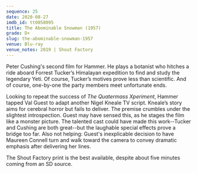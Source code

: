 ```yaml
---
sequence: 25
date: 2020-08-27
imdb_id: tt0050095
title: The Abominable Snowman (1957)
grade: D+
slug: the-abominable-snowman-1957
venue: Blu-ray
venue_notes: 2019 | Shout Factory
---
```


Peter Cushing's second film for Hammer. He plays a botanist who hitches a ride aboard Forrest Tucker’s Himalayan expedition to find and study the legendary Yeti. Of course, Tucker’s motives prove less than scientific. And of course, one-by-one the party members meet unfortunate ends.

<!-- end -->

Looking to repeat the success of <span data-imdb-id="tt0049646">_The Quatermass Xperiment_</span>, Hammer tapped Val Guest to adapt another Nigel Kneale TV script. Kneale’s story aims for cerebral horror but fails to deliver. The premise crumbles under the slightest introspection. Guest may have sensed this, as he stages the film like a monster picture. The talented cast could have made this work--Tucker and Cushing are both great--but the laughable special effects prove a bridge too far. Also not helping: Guest's inexplicable decision to have Maureen Connell turn and walk toward the camera to convey dramatic emphasis after delivering her lines.

The Shout Factory print is the best available, despite about five minutes coming from an SD source.
